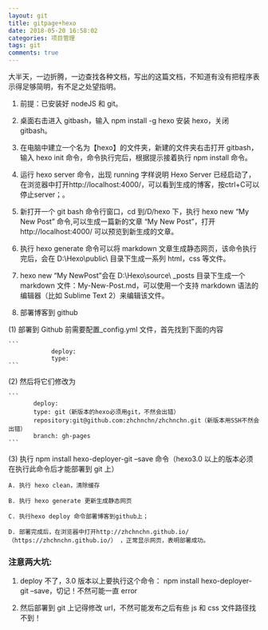 ```yaml
---
layout: git
title: gitpage+hexo
date: 2018-05-20 16:58:02
categories: 项目管理
tags: git
comments: true
---
```


大半天，一边折腾，一边查找各种文档，写出的这篇文档，不知道有没有把程序表示得足够简明，有不足之处望指明。

<!--more-->

1. 前提：已安装好 nodeJS 和 git。

2. 桌面右击进入 gitbash，输入 npm install -g hexo 安装 hexo，关闭 gitbash。

3. 在电脑中建立一个名为【hexo】的文件夹，新建的文件夹右击打开 gitbash，输入 hexo init 命令，命令执行完后，根据提示接着执行 npm install 命令。

4. 运行 hexo server 命令，出现 running 字样说明 Hexo Server 已经启动了，在浏览器中打开http://localhost:4000/，可以看到生成的博客，按ctrl+C可以停止server；。

5. 新打开一个 git bash 命令行窗口，cd 到/D/hexo 下，执行 hexo new “My New Post” 命令,可以生成一篇新的文章 “My New Post”，打开http://localhost:4000/ 可以预览到新生成的文章。

6. 执行 hexo generate 命令可以将 markdown 文章生成静态网页，该命令执行完后，会在 D:\Hexo\public\ 目录下生成一系列 html，css 等文件。

7. hexo new “My NewPost”会在 D:\Hexo\source\ \_posts 目录下生成一个 markdown 文件：My-New-Post.md，可以使用一个支持 markdown 语法的编辑器（比如 Sublime Text 2）来编辑该文件。

8. 部署博客到 github

(1) 部署到 Github 前需要配置\_config.yml 文件，首先找到下面的内容

    ```
                deploy:
                type:
    ```

(2) 然后将它们修改为

    ```
           deploy:
           type: git（新版本的hexo必须用git，不然会出错）
           repository:git@github.com:zhchnchn/zhchnchn.git（新版本用SSH不然会出错）
           branch: gh-pages
    ```

(3) 执行 npm install hexo-deployer-git –save 命令（hexo3.0 以上的版本必须在执行此命令后才能部署到 git 上）

    A. 执行 hexo clean，清除缓存

    B. 执行 hexo generate 更新生成静态网页

    C. 执行hexo deploy 命令部署博客到github上；

    D. 部署完成后，在浏览器中打开http://zhchnchn.github.io/（https://zhchnchn.github.io/） ，正常显示网页，表明部署成功。

### 注意两大坑:

1. deploy 不了，3.0 版本以上要执行这个命令： npm install hexo-deployer-git
   –save，切记！不然可能一直 error

2. 然后部署到 git 上记得修改 url，不然可能发布之后有些 js 和 css 文件路径找不到！
